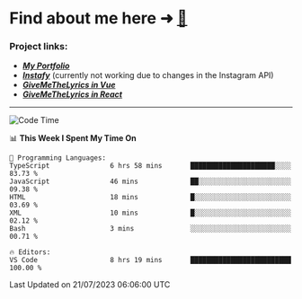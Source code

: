 # Find about me here ➜ [🧑](https://pauabella.dev)

### Project links:
- ***[My Portfolio](https://pauabella.dev)***
- ***[Instafy](https://instafy.me)*** (currently not working due to changes in the Instagram API)
- ***[GiveMeTheLyrics in Vue](https://lyrics.pauabella.dev)***
- ***[GiveMeTheLyrics in React](https://pauabella.dev/GiveMeTheLyrics)***

---
<!--START_SECTION:waka-->
![Code Time](http://img.shields.io/badge/Code%20Time-2%2C318%20hrs%2012%20mins-blue)

📊 **This Week I Spent My Time On** 

```text
💬 Programming Languages: 
TypeScript               6 hrs 58 mins       █████████████████████░░░░   83.73 % 
JavaScript               46 mins             ██░░░░░░░░░░░░░░░░░░░░░░░   09.38 % 
HTML                     18 mins             █░░░░░░░░░░░░░░░░░░░░░░░░   03.69 % 
XML                      10 mins             █░░░░░░░░░░░░░░░░░░░░░░░░   02.12 % 
Bash                     3 mins              ░░░░░░░░░░░░░░░░░░░░░░░░░   00.71 % 

🔥 Editors: 
VS Code                  8 hrs 19 mins       █████████████████████████   100.00 % 
```


 Last Updated on 21/07/2023 06:06:00 UTC
<!--END_SECTION:waka-->
